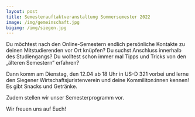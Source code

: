```yaml
---
layout: post
title: Semesterauftaktveranstaltung Sommersemester 2022
image: /img/gemeinschaft.jpg
bigimg: /img/siegen.jpg
---
```


Du möchtest nach den Online-Semestern endlich persönliche Kontakte zu deinen Mitstudierenden vor Ort knüpfen? Du suchst Anschluss innerhalb des Studiengangs? 
Du wolltest schon immer mal Tipps und Tricks von den „älteren Semestern“ erfahren?

Dann komm am Dienstag, den 12.04 ab 18 Uhr in US-D 321 vorbei und lerne den Siegener Wirtschaftsjuristenverein und deine Kommiliton:innen kennen! 
Es gibt Snacks und Getränke. 

Zudem stellen wir unser Semesterprogramm vor.

Wir freuen uns auf Euch!
